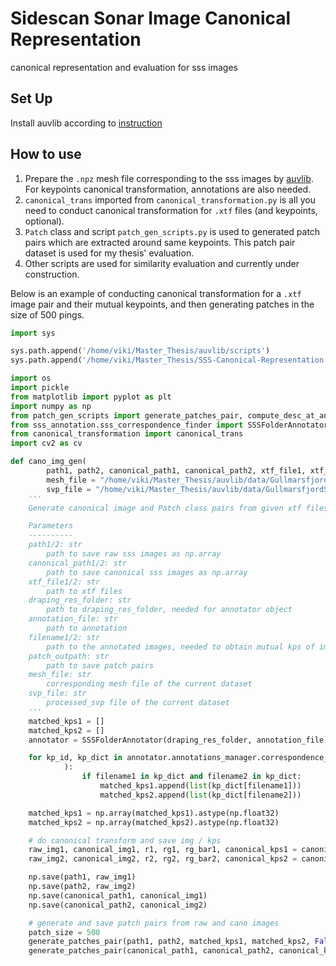 # Sidescan Sonar Image Canonical Representation
canonical representation and evaluation for sss images

## Set Up
Install auvlib according to [instruction](https://github.com/nilsbore/auvlib)

## How to use
1. Prepare the `.npz` mesh file corresponding to the sss images by [auvlib](https://github.com/nilsbore/auvlib). 
For keypoints canonical transformation, annotations are also needed.
2. `canonical_trans` imported from `canonical_transformation.py` is all you need to conduct canonical transformation for `.xtf` files (and keypoints, optional).
3. `Patch` class and script `patch_gen_scripts.py` is used to generated patch pairs which are extracted around same keypoints. 
This patch pair dataset is used for my thesis' evaluation.
4. Other scripts are used for similarity evaluation and currently under construction.

Below is an example of conducting canonical transformation for a `.xtf` image pair and their mutual keypoints, 
and then generating patches in the size of 500 pings.

```python
import sys

sys.path.append('/home/viki/Master_Thesis/auvlib/scripts')
sys.path.append('/home/viki/Master_Thesis/SSS-Canonical-Representation')

import os
import pickle
from matplotlib import pyplot as plt
import numpy as np
from patch_gen_scripts import generate_patches_pair, compute_desc_at_annotated_locations, multidim_intersect
from sss_annotation.sss_correspondence_finder import SSSFolderAnnotator
from canonical_transformation import canonical_trans
import cv2 as cv

def cano_img_gen(
        path1, path2, canonical_path1, canonical_path2, xtf_file1, xtf_file2, draping_res_folder, annotation_file, filename1, filename2, patch_outpath,
        mesh_file = "/home/viki/Master_Thesis/auvlib/data/GullmarsfjordSMaRC20210209/pp/EM2040/9-0159toend/mesh/mesh-data-roll0.35.cereal_resolution0.5m.npz",
        svp_file = "/home/viki/Master_Thesis/auvlib/data/GullmarsfjordSMaRC20210209/pp/processed_svp.txt"):
    '''
    Generate canonical image and Patch class pairs from given xtf files, annotation and mesh

    Parameters
    ----------
    path1/2: str
        path to save raw sss images as np.array
    canonical_path1/2: str
        path to save canonical sss images as np.array
    xtf_file1/2: str
        path to xtf files
    draping_res_folder: str
        path to draping_res_folder, needed for annotator object
    annotation_file: str
        path to annotation
    filename1/2: str
        path to the annotated images, needed to obtain mutual kps of image pairs
    patch_outpath: str
        path to save patch pairs
    mesh_file: str
        corresponding mesh file of the current dataset
    svp_file: str
        processed_svp file of the current dataset
    '''
    matched_kps1 = []
    matched_kps2 = []
    annotator = SSSFolderAnnotator(draping_res_folder, annotation_file)

    for kp_id, kp_dict in annotator.annotations_manager.correspondence_annotations.items(
            ):
                if filename1 in kp_dict and filename2 in kp_dict:
                    matched_kps1.append(list(kp_dict[filename1]))
                    matched_kps2.append(list(kp_dict[filename2]))

    matched_kps1 = np.array(matched_kps1).astype(np.float32)
    matched_kps2 = np.array(matched_kps2).astype(np.float32)

    # do canonical transform and save img / kps
    raw_img1, canonical_img1, r1, rg1, rg_bar1, canonical_kps1 = canonical_trans(xtf_file1, matched_kps1, mesh_file, svp_file, len_bins = 1301, LambertianModel = "sin_square")
    raw_img2, canonical_img2, r2, rg2, rg_bar2, canonical_kps2 = canonical_trans(xtf_file2, matched_kps2, mesh_file, svp_file, len_bins = 1301, LambertianModel = "sin_square")

    np.save(path1, raw_img1)
    np.save(path2, raw_img2)
    np.save(canonical_path1, canonical_img1)
    np.save(canonical_path2, canonical_img2)

    # generate and save patch pairs from raw and cano images
    patch_size = 500
    generate_patches_pair(path1, path2, matched_kps1, matched_kps2, False, patch_size, patch_outpath)
    generate_patches_pair(canonical_path1, canonical_path2, canonical_kps1, canonical_kps2, True, patch_size, patch_outpath)
```
